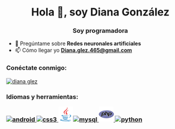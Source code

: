 <h1 align="center">Hola 👋, soy Diana González</h1>
<h3 align="center">Soy programadora</h3>

- 💬 Pregúntame sobre **Redes neuronales artificiales**
- 📫 Cómo llegar yo **Diana.glez.465@gmail.com**

<h3 align="left">Conéctate conmigo:</h3>
<p align="left">
<a href="https://linkedin.com /in/diana glez" target="blank"><img align="center" src="https://raw.githubusercontent.com/rahuldkjain/github-profile-readme-generator/master/src/images/icons/ Social/linked-in-alt.svg" alt="diana glez" height="30" width="40" /></a> </p>
<h3 align="left">Idiomas y herramientas:</ h3>

<p align="left"> <a href="https://developer.android.com" target="_blank" rel="noreferrer"> <img src="https://raw.githubusercontent.com /devicons/devicon/master/icons/android/android-original-wordmark.svg" alt="android" width="40" height="40"/> </a> <a href="https://www .w3schools.com/css/" target="_blank" rel="noreferrer"> <img src="https://raw.githubusercontent.com/devicons/devicon/master/icons/css3/css3-original-wordmark. svg" alt="css3" width="40" height="40"/> </a> <a href="https://www.java.com" target="_blank" rel="noreferrer"><img src="https://raw.githubusercontent.com/devicons/devicon/master/icons/java/java-original.svg" alt="java" width="40" height="40"/></a><a href="https://www.mysql.com/" target="_blank" rel="noreferrer"><img src="https://raw.githubusercontent.com/devicons/devicon/master/icons /mysql/mysql-original-wordmark.svg" alt="mysql" width="40" height="40"/></a><a href="https://www.php.net" target=" _blank" rel="noreferrer"> <img src="https://raw.githubusercontent.com/devicons/devicon/master/icons/php/php-original.svg" alt="php" width="40" height ="40"/> </a> <a href="https://www.python.org" target="_blank" rel="noreferrer"><img src="https://raw.githubusercontent.com /devicons/devicon/master/icons/python/python-original.svg" alt="python" width="40" height="40"/></a></p>

